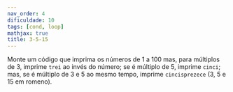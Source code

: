 ```yaml
---
nav_order: 4
dificuldade: 10
tags: [cond, loop]
mathjax: true
title: 3-5-15
---
```


Monte um código que imprima os números de 1 a 100 mas, para múltiplos de 3, imprime `trei` ao invés do número; se é múltiplo de 5, imprime `cinci`; mas, se é múltiplo de 3 e 5 ao mesmo tempo, imprime `cincisprezece` (3, 5 e 15 em romeno).
